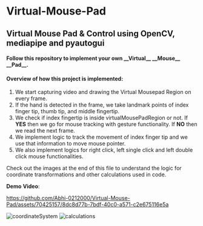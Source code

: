# Virtual-Mouse-Pad
## Virtual Mouse Pad & Control using OpenCV, mediapipe and pyautogui

<h4>Follow this repository to implement your own __Virtual__ __Mouse__ __Pad__.</h4>

<h4>Overview of how this project is implemented:</h4>

1. We start capturing video and drawing the Virtual Mousepad Region on every frame.
2. If the hand is detected in the frame, we take landmark points of index finger tip, thumb tip, and middle fingertip.
3. We check if index fingertip is inside virtualMousePadRegion or not. If __YES__ then we go for mouse tracking with gesture functionality. If __NO__ then we read the next frame.
4. We implement logic to track the movement of index finger tip and we use that information to move mouse pointer.
5. We also implement logics for right click, left single click and left double click mouse functionalities.

Check out the images at the end of this file to understand the logic for coordinate transformations and other calculations used in code.

__Demo__ __Video__:



https://github.com/Abhi-0212000/Virtual-Mouse-Pad/assets/70425157/8dc8d77b-7bdf-40c0-a571-c2e675116e5a



![coordinateSystem](https://github.com/Abhi-0212000/Virtual-Mouse-Pad/assets/70425157/7f696034-298d-4893-87e3-73de260b4723)
![calculations](https://github.com/Abhi-0212000/Virtual-Mouse-Pad/assets/70425157/75bb3542-bbcf-4475-ada1-4f7f69ea9c81)



